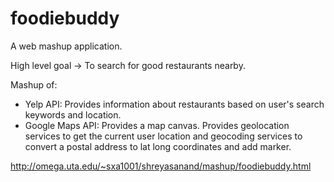 # foodiebuddy
A web mashup application.

High level goal -> To search for good restaurants nearby.

Mashup of:
  - Yelp API: Provides information about restaurants based on user's search keywords and location.
  - Google Maps API: Provides a map canvas. Provides geolocation services to get the current user location and geocoding services to convert a postal address to lat long coordinates and add marker.
  

http://omega.uta.edu/~sxa1001/shreyasanand/mashup/foodiebuddy.html
